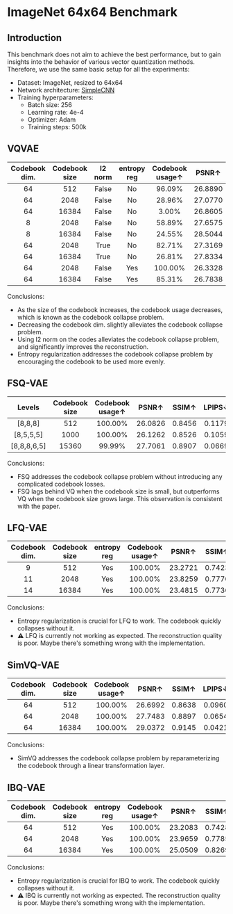 # ImageNet 64x64 Benchmark



## Introduction

This benchmark does not aim to achieve the best performance, but to gain insights into the behavior of various vector quantization methods.
Therefore, we use the same basic setup for all the experiments:

- Dataset: ImageNet, resized to 64x64
- Network architecture: [SimpleCNN](../models/autoencoder/simple_cnn.py)
- Training hyperparameters:
  - Batch size: 256
  - Learning rate: 4e-4
  - Optimizer: Adam
  - Training steps: 500k



## VQVAE

| Codebook dim. | Codebook size | l2 norm | entropy reg | Codebook usage↑ |  PSNR↑  | SSIM↑  | LPIPS↓ |  rFID↓  |
|:-------------:|:-------------:|:-------:|:-----------:|:---------------:|:-------:|:------:|:------:|:-------:|
|      64       |      512      |  False  |     No      |     96.09%      | 26.8890 | 0.8646 | 0.1017 | 39.2825 |
|      64       |     2048      |  False  |     No      |     28.96%      | 27.0770 | 0.8704 | 0.0916 | 36.7708 |
|      64       |     16384     |  False  |     No      |      3.00%      | 26.8605 | 0.8670 | 0.0939 | 38.1272 |
|       8       |     2048      |  False  |     No      |     58.89%      | 27.6575 | 0.8833 | 0.0792 | 35.0210 |
|       8       |     16384     |  False  |     No      |     24.55%      | 28.5044 | 0.9017 | 0.0575 | 27.1896 |
|      64       |     2048      |  True   |     No      |     82.71%      | 27.3169 | 0.8864 | 0.0547 | 22.6812 |
|      64       |     16384     |  True   |     No      |     26.81%      | 27.8334 | 0.8987 | 0.0439 | 18.5483 |
|      64       |     2048      |  False  |     Yes     |     100.00%     | 26.3328 | 0.8617 | 0.0952 | 31.8191 |
|      64       |     16384     |  False  |     Yes     |     85.31%      | 26.7838 | 0.8695 | 0.0722 | 27.1384 |

Conclusions:

- As the size of the codebook increases, the codebook usage decreases, which is known as the codebook collapse problem.
- Decreasing the codebook dim. slightly alleviates the codebook collapse problem.
- Using l2 norm on the codes alleviates the codebook collapse problem, and significantly improves the reconstruction.
- Entropy regularization addresses the codebook collapse problem by encouraging the codebook to be used more evenly.



## FSQ-VAE

|   Levels    | Codebook size | Codebook usage↑ |  PSNR↑  | SSIM↑  | LPIPS↓ |  rFID↓  |
|:-----------:|:-------------:|:---------------:|:-------:|:------:|:------:|:-------:|
|   [8,8,8]   |      512      |     100.00%     | 26.0826 | 0.8456 | 0.1179 | 45.6580 |
|  [8,5,5,5]  |     1000      |     100.00%     | 26.1262 | 0.8526 | 0.1059 | 43.4865 |
| [8,8,8,6,5] |     15360     |     99.99%      | 27.7061 | 0.8907 | 0.0669 | 27.2670 |

Conclusions:

- FSQ addresses the codebook collapse problem without introducing any complicated codebook losses.
- FSQ lags behind VQ when the codebook size is small, but outperforms VQ when the codebook size grows large. This observation is consistent with the paper.



## LFQ-VAE

| Codebook dim. | Codebook size | entropy reg | Codebook usage↑ |  PSNR↑  | SSIM↑  | LPIPS↓ |  rFID↓  |
|:-------------:|:-------------:|:-----------:|:---------------:|:-------:|:------:|:------:|:-------:|
|       9       |      512      |     Yes     |     100.00%     | 23.2721 | 0.7423 | 0.2314 | 66.2169 |
|      11       |     2048      |     Yes     |     100.00%     | 23.8259 | 0.7770 | 0.1980 | 56.5064 |
|      14       |     16384     |     Yes     |     100.00%     | 23.4815 | 0.7736 | 0.2007 | 57.0378 |

Conclusions:

- Entropy regularization is crucial for LFQ to work. The codebook quickly collapses without it.
- ⚠️ LFQ is currently not working as expected. The reconstruction quality is poor. Maybe there's something wrong with the implementation.



## SimVQ-VAE

| Codebook dim. | Codebook size | Codebook usage↑ |  PSNR↑  | SSIM↑  | LPIPS↓ |  rFID↓  |
|:-------------:|:-------------:|:---------------:|:-------:|:------:|:------:|:-------:|
|      64       |      512      |     100.00%     | 26.6992 | 0.8638 | 0.0960 | 36.4991 |
|      64       |     2048      |     100.00%     | 27.7483 | 0.8897 | 0.0654 | 27.4036 |
|      64       |     16384     |     100.00%     | 29.0372 | 0.9145 | 0.0421 | 18.6821 |

Conclusions:

- SimVQ addresses the codebook collapse problem by reparameterizing the codebook through a linear transformation layer.



## IBQ-VAE

| Codebook dim. | Codebook size | entropy reg | Codebook usage↑ |  PSNR↑  | SSIM↑  | LPIPS↓ |  rFID↓   |
|:-------------:|:-------------:|:-----------:|:---------------:|:-------:|:------:|:------:|:--------:|
|      64       |      512      |     Yes     |     100.00%     | 23.2083 | 0.7428 | 0.2474 | 270.1325 |
|      64       |     2048      |     Yes     |     100.00%     | 23.9659 | 0.7785 | 0.2114 | 270.8370 |
|      64       |     16384     |     Yes     |     100.00%     | 25.0509 | 0.8269 | 0.1320 | 274.7465 |

Conclusions:

- Entropy regularization is crucial for IBQ to work. The codebook quickly collapses without it.
- ⚠️ IBQ is currently not working as expected. The reconstruction quality is poor. Maybe there's something wrong with the implementation.
